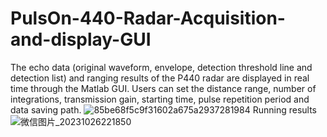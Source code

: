 # PulsOn-440-Radar-Acquisition-and-display-GUI
The echo data (original waveform, envelope, detection threshold line and detection list) and ranging results of the P440 radar are displayed in real time through the Matlab GUI. Users can set the distance range, number of integrations, transmission gain, starting time, pulse repetition period and data saving path.
![85be68f5c9f31602a675a2937281984](https://github.com/njursi/PulsOn-440-Radar-Acquisition-and-display-GUI/assets/126329742/87818332-d4ed-49c1-9b31-2422e8a2e2ae)
Running results
![微信图片_20231026221850](https://github.com/njursi/PulsOn-440-Radar-Acquisition-and-display-GUI/assets/126329742/1cb1c941-c085-4257-b308-55641fd9e409)
